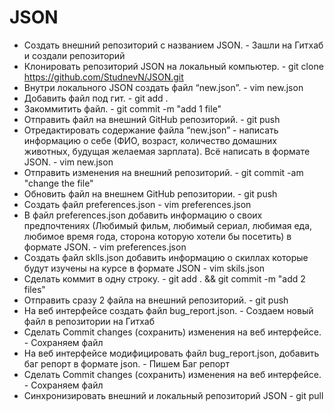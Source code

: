 # JSON
- Создать внешний репозиторий c названием JSON. - Зашли на Гитхаб и создали репозиторий
- Клонировать репозиторий JSON на локальный компьютер. - git clone https://github.com/StudnevN/JSON.git
- Внутри локального JSON создать файл “new.json”. - vim new.json
- Добавить файл под гит. - git add .
- Закоммитить файл. - git commit -m "add 1 file"
- Отправить файл на внешний GitHub репозиторий. - git push
- Отредактировать содержание файла “new.json” - написать информацию о себе (ФИО, возраст, количество домашних животных, будущая желаемая зарплата). Всё написать в формате JSON. - vim new.json
- Отправить изменения на внешний репозиторий. - git commit -am "change the file"
- Обновить файл на внешнем GitHub репозитории. - git push
- Создать файл preferences.json - vim preferences.json
- В файл preferences.json добавить информацию о своих предпочтениях (Любимый фильм, любимый сериал, любимая еда, любимое время года, сторона которую хотели бы посетить) в формате JSON. - vim preferences.json
- Создать файл sklls.json добавить информацию о скиллах которые будут изучены на курсе в формате JSON -  vim skils.json
- Сделать коммит в одну строку. - git add . && git commit -m "add 2 files"
- Отправить сразу 2 файла на внешний репозиторий. - git push
- На веб интерфейсе создать файл bug_report.json. - Создаем новый файл в репозитории на Гитхаб
- Сделать Commit changes (сохранить) изменения на веб интерфейсе. - Сохраняем файл
- На веб интерфейсе модифицировать файл bug_report.json, добавить баг репорт в формате json. - Пишем Баг репорт
- Сделать Commit changes (сохранить) изменения на веб интерфейсе. - Сохраняем файл
- Синхронизировать внешний и локальный репозиторий JSON - git pull
